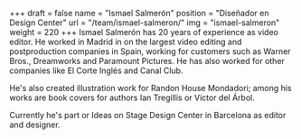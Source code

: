 +++
draft		= false
name		= "Ismael Salmerón"
position 	= "Diseñador en Design Center"
url			= "/team/ismael-salmeron/"
img			= "ismael-salmeron"
weight		= 220
+++
Ismael Salmerón has 20 years of experience as video editor. He worked in Madrid in on the largest video editing and postproduction companies in Spain, working for customers such as Warner Bros., Dreamworks and Paramount Pictures. He has also worked for other companies like El Corte Inglés and Canal Club.

He's also created illustration work for Randon House Mondadori; among his works are book covers for authors Ian Tregillis or Víctor del Árbol.

Currently he's part or Ideas on Stage Design Center in Barcelona as editor and designer.